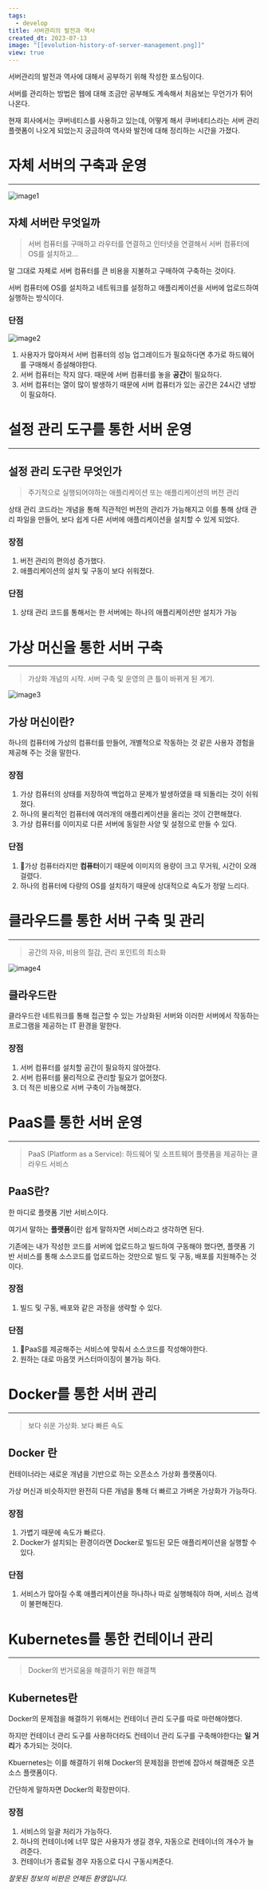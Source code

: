 ```yaml
---
tags:
  - develop
title: 서버관리의 발전과 역사
created_dt: 2023-07-13
image: "[[evolution-history-of-server-management.png]]"
view: true
---
```

서버관리의 발전과 역사에 대해서 공부하기 위해 작성한 포스팅이다.

서버를 관리하는 방법은 웹에 대해 조금만 공부해도 계속해서 처음보는 무언가가 튀어 나온다.

현재 회사에서는 쿠버네티스를 사용하고 있는데, 어떻게 해서 쿠버네티스라는 서버 관리 플랫폼이 나오게 되었는지 궁금하여 역사와 발전에 대해 정리하는 시간을 가졌다.

# 자체 서버의 구축과 운영

---

![image1](evolution-history-of-server-management-1.png)

## 자체 서버란 무엇일까

> 서버 컴퓨터를 구매하고 라우터를 연결하고 인터넷을 연결해서 서버 컴퓨터에 OS를 설치하고...

말 그대로 자체로 서버 컴퓨터를 큰 비용을 지불하고 구매하여 구축하는 것이다.

서버 컴퓨터에 OS를 설치하고 네트워크를 설정하고 애플리케이션을 서버에 업로드하여 실행하는 방식이다.

### 단점

![image2](evolution-history-of-server-management-2.png)

1. 사용자가 많아져서 서버 컴퓨터의 성능 업그레이드가 필요하다면 추가로 하드웨어를 구매해서 증설해야한다.
2. 서버 컴퓨터는 작지 않다. 때문에 서버 컴퓨터를 놓을 **공간**이 필요하다.
3. 서버 컴퓨터는 열이 많이 발생하기 때문에 서버 컴퓨터가 있는 공간은 24시간 냉방이 필요하다.

# 설정 관리 도구를 통한 서버 운영

---

## 설정 관리 도구란 무엇인가

> 주기적으로 실행되어야하는 애플리케이션 또는 애플리케이션의 버전 관리

상태 관리 코드라는 개념을 통해 직관적인 버전의 관리가 가능해지고 이를 통해 상태 관리 파일을 만들어, 보다 쉽게 다른 서버에 애플리케이션을 설치할 수 있게 되었다.

### 장점

1. 버전 관리의 편의성 증가했다.
2. 애플리케이션의 설치 및 구동이 보다 쉬워졌다.

### 단점

1. 상태 관리 코드를 통해서는 한 서버에는 하나의 애플리케이션만 설치가 가능

# 가상 머신을 통한 서버 구축

---

> 가상화 개념의 시작. 서버 구축 및 운영의 큰 틀이 바뀌게 된 계기.

![image3](evolution-history-of-server-management-3.png)

## 가상 머신이란?

하나의 컴퓨터에 가상의 컴퓨터를 만들어, 개별적으로 작동하는 것 같은 사용자 경험을 제공해 주는 것을 말한다.

### 장점

1. 가상 컴퓨터의 상태를 저장하여 백업하고 문제가 발생하였을 때 되돌리는 것이 쉬워졌다.
2. 하나의 물리적인 컴퓨터에 여러개의 애플리케이션을 올리는 것이 간편해졌다.
3. 가상 컴퓨터를 이미지로 다른 서버에 동일한 사양 및 설정으로 만들 수 있다.

### 단점

1. 가상 컴퓨터라지만 **컴퓨터**이기 때문에 이미지의 용량이 크고 무거워, 시간이 오래걸렸다.
2. 하나의 컴퓨터에 다량의 OS를 설치하기 때문에 상대적으로 속도가 정말 느리다.

# 클라우드를 통한 서버 구축 및 관리

---

> 공간의 자유, 비용의 절감, 관리 포인트의 최소화

![image4](evolution-history-of-server-management-4.png)

## 클라우드란

클라우드란 네트워크를 통해 접근할 수 있는 가상화된 서버와 이러한 서버에서 작동하는 프로그램을 제공하는 IT 환경을 말한다.

### 장점

1. 서버 컴퓨터를 설치할 공간이 필요하지 않아졌다.
2. 서버 컴퓨터를 물리적으로 관리할 필요가 없어졌다.
3. 더 적은 비용으로 서버 구축이 가능해졌다.

# PaaS를 통한 서버 운영

---

> PaaS (Platform as a Service): 하드웨어 및 소프트웨어 플랫폼을 제공하는 클라우드 서비스

## PaaS란?

한 마디로 플랫폼 기반 서비스이다.

여기서 말하는 **플랫폼**이란 쉽게 말하자면 서비스라고 생각하면 된다.

기존에는 내가 작성한 코드를 서버에 업로드하고 빌드하여 구동해야 했다면, 플랫폼 기반 서비스를 통해 소스코드를 업로드하는 것만으로 빌드 및 구동, 배포를 지원해주는 것이다.

### 장점

1. 빌드 및 구동, 배포와 같은 과정을 생략할 수 있다.

### 단점

1. PaaS를 제공해주는 서비스에 맞춰서 소스코드를 작성해야한다.
2. 원하는 대로 마음껏 커스터마이징이 불가능 하다.

# Docker를 통한 서버 관리

---

> 보다 쉬운 가상화. 보다 빠른 속도

## Docker 란

컨테이너라는 새로운 개념을 기반으로 하는 오픈소스 가상화 플랫폼이다.

가상 머신과 비슷하지만 완전히 다른 개념을 통해 더 빠르고 가벼운 가상화가 가능하다.

### 장점

1. 가볍기 때문에 속도가 빠르다.
2. Docker가 설치되는 환경이라면 Docker로 빌드된 모든 애플리케이션을 실행할 수 있다.

### 단점

1. 서비스가 많아질 수록 애플리케이션을 하나하나 따로 실행해줘야 하며, 서비스 검색이 불편해진다.

# Kubernetes를 통한 컨테이너 관리

---

> Docker의 번거로움을 해결하기 위한 해결책

## Kubernetes란

Docker의 문제점을 해결하기 위해서는 컨테이너 관리 도구를 따로 마련해야했다.

하지만 컨테이너 관리 도구를 사용하더라도 컨테이너 관리 도구를 구축해야한다는 **일 거리**가 추가되는 것이다.

Kbuernetes는 이를 해결하기 위해 Docker의 문제점을 한번에 잡아서 해결해준 오픈소스 플랫폼이다.

간단하게 말하자면 Docker의 확장판이다.

### 장점

1. 서비스의 일괄 처리가 가능하다.
2. 하나의 컨테이너에 너무 많은 사용자가 생길 경우, 자동으로 컨테이너의 개수가 늘려준다.
3. 컨테이너가 종료될 경우 자동으로 다시 구동시켜준다.

*잘못된 정보의 비판은 언제든 환영입니다.*